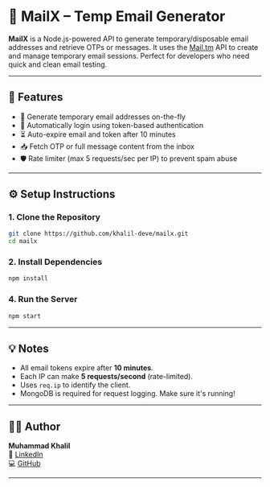 # 📧 MailX – Temp Email Generator

**MailX** is a Node.js-powered API to generate temporary/disposable email addresses and retrieve OTPs or messages. It uses the [Mail.tm](https://docs.mail.tm) API to create and manage temporary email sessions. Perfect for developers who need quick and clean email testing.

---

## 🚀 Features

- 🔹 Generate temporary email addresses on-the-fly
- 🔐 Automatically login using token-based authentication
- ⏳ Auto-expire email and token after 10 minutes
- 📥 Fetch OTP or full message content from the inbox
- 🛡️ Rate limiter (max 5 requests/sec per IP) to prevent spam abuse

---

## ⚙️ Setup Instructions

### 1. Clone the Repository

```bash
git clone https://github.com/khalil-deve/mailx.git
cd mailx
```

### 2. Install Dependencies

```bash
npm install
```

### 4. Run the Server

```bash
npm start
```

---

## 💡 Notes

- All email tokens expire after **10 minutes**.
- Each IP can make **5 requests/second** (rate-limited).
- Uses `req.ip` to identify the client.
- MongoDB is required for request logging. Make sure it's running!

---

## 👨‍💻 Author

**Muhammad Khalil**  
📎 [LinkedIn](https://linkedin.com/in/khalil-dev/)  
💻 [GitHub](https://github.com/khalil-deve)

---


